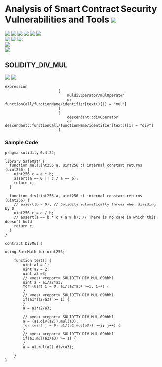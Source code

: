 # Analysis of Smart Contract Security Vulnerabilities and Tools ![](https://img.shields.io/badge/-Live-brightgreen)
![](https://img.shields.io/badge/Batch-UG21CYS-lightgreen) ![](https://img.shields.io/badge/Batch-PG21CYS-green) ![](https://img.shields.io/badge/Batch-UG22CYS-lightgreen) ![](https://img.shields.io/badge/Batch-PG21CYS-green) ![](https://img.shields.io/badge/Batch-PhD-darkgreen) ![](https://img.shields.io/badge/-B_RIG-darkgreen)<br/>   ![](https://img.shields.io/badge/BlockchainCourse-21CY712-green)  ![](https://img.shields.io/badge/-M.Tech_Dissertation-blue) ![](https://img.shields.io/badge/Focus-Smart_Contract_Security-yellow) <br/>
![](https://img.shields.io/badge/Blockchain-Ethereum-blue)   <br/> 
![](https://img.shields.io/badge/Language-Solidity-blue)

## SOLIDITY_DIV_MUL

![](https://img.shields.io/badge/Pattern_ID-09hhh1-gold) ![](https://img.shields.io/badge/Severity-2-brown) 

```
expression
                        [
                            muldivOperator/mulOperator
                            or functionCall/functionName/identifier[text()[1] = "mul"]
                        ]
                        [
                            descendant::divOperator
                            or descendant::functionCall/functionName/identifier[text()[1] = "div"]
                        ]
```

### Sample Code

```
pragma solidity 0.4.24;

library SafeMath {
  function mul(uint256 a, uint256 b) internal constant returns (uint256) {
    uint256 c = a * b;
    assert(a == 0 || c / a == b);
    return c;
  }
 
  function div(uint256 a, uint256 b) internal constant returns (uint256) {
    // assert(b > 0); // Solidity automatically throws when dividing by 0
    uint256 c = a / b;
    // assert(a == b * c + a % b); // There is no case in which this doesn't hold
    return c;
  }
}

contract DivMul {

using SafeMath for uint256;

    function test() {
        uint a1 = 1;
        uint a2 = 2;
        uint a3 =3;
        // <yes> <report> SOLIDITY_DIV_MUL 09hhh1
        uint a = a1/a2*a3;
        for (uint i = 0; a1/(a2*a3) >=i; i++) {
        }
        // <yes> <report> SOLIDITY_DIV_MUL 09hhh1
        if(a1*(a2/a3) >= 1) {
        }
        a = a1*a2/a3;

        // <yes> <report> SOLIDITY_DIV_MUL 09hhh1
        a = (a1.div(a2)).mul(a3);
        for (uint j = 0; a1/(a2.mul(a3)) >=j; j++) {
        }
        // <yes> <report> SOLIDITY_DIV_MUL 09hhh1
        if(a1.mul(a2/a3) >= 1) {
        }
        a = a1.mul(a2).div(a3);

    }
}
```

